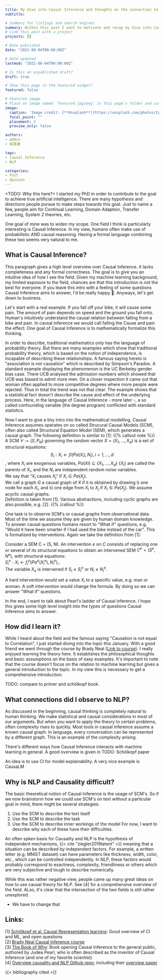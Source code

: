 ```yaml
---
title: My dive into Causal Inference and thoughts on the connection to NLP
subtitle: 

# Summary for listings and search engines
summary: Within this post I want to motivate and recap my dive into Causal Inference. I want to give a small high level introduction, mention interesting things I learnt and offer some thoughts on the connection to NLP.
# Link this post with a project
projects: []

# Date published
date: "2021-08-04T00:00:00Z"

# Date updated
lastmod: "2021-08-04T00:00:00Z"

# Is this an unpublished draft?
draft: true

# Show this page in the Featured widget?
featured: false

# Featured image
# Place an image named `featured.jpg/png` in this page's folder and customize its options here.
image:
  caption: 'Image credit: [**Unsplash**](https://unsplash.com/photos/CpkOjOcXdUY)'
  focal_point: ""
  placement: 2
  preview_only: false

authors:
- admin
- 吳恩達

tags:
- Causal Inference
- NLP

categories:
- Post
- Opinion
---
```


<TODO: Why this here?>
I started my PhD in order to contribute to the goal to achieve true artificial intelligence. There are many hypothesis and directions people pursue to make steps towards this goal.
Just to name a few, people aim for Continual Learning, Domain Adaption, Transfer Learning, System 2 theories, etc.

One goal of mine was to widen my scope. 
One field I think is particularly interesting is Causal Inference. In my view, humans often make use of probabilistic AND causal reasoning. Having a formal language combining these two seems very natural to me. 

## What is Causal Inference?

This paragraph gives a high level overview over Causal Inference. It lacks completeness and any formal correctness. The goal is to give you an intuitive idea of how I see the field. Given my machine learning background, my limited exposure to the field, chances are that this introduction is not the best for everyone.
If you leave this intro with a feeling of some questions Causal Inference aims to answer, I'd be really happy :partying_face:.
Anyways, let's get down to business.

<!--- The following needs more work --->
Let's start with a real example. If you fall off your bike, it will cause some pain. The amount of pain depends on speed and the ground you fall onto. Human's intuitively understand the causal relation between falling from a bike and pain. In causal inference we would call falling the Cause and pain the effect.
One goal of Causal Inference is to mathematically formalize this thinking. 

In order to describe, traditional mathematics only has the language of probability theory. But there are many examples which show that traditional probability theory, which is based on the notion of independence, is incapable of describing these relationships. A famous saying hereto is "association is not causation" which is described by Simpson's Paradox. A standard example displaying the phenomenon is the UC Berkeley gender bias case. There UCB analysed the admission numbers which showed that UCB was biased to admit more men. On a closer inspection it came out that woman often applied to more competitive degrees where more people were rejected. Thus in total the trend was not that clear. The example shows that a statistical fact doesn't describe the cause and effect of the underlying process. Here, in the language of Causal Inference - more later -, a so called confounding variable (the degree program) conflicted with standard statistics.
<!-- TODO write link -->

Now I want to give a tiny intro into the mathematical modelling. Causal Inference assumes operates on so called Strucural Causal Models (SCM), often also called Structural Equation Model (SEM), which generates a causal graph. The following definition is similar to [1]:
{{% callout note %}}
A SCM $\mathcal{C} := (S, P_N)$ governing the random vector $X = (X_1, ..., X_d)$ is a set of structural equations: <br>
$$S_i: X_i \leftarrow fi(Pa(X_i), N_i),i=1, \dots,d$$, where $X_i$ are exogenous variables, $Pa(Xi) ⊆ \{X_1, ..., X_d\} \ \{X_i\}$ are called the parents of $X_i$, and the $N_i$ are
independent random noise variables. <br>
We say that “$X_i$ causes $X_j$” if $X_i ∈ Pa(X_j)$. <br>
We call a graph $G$ a causal graph of $X$ if it is obtained by drawing i) one node for each $X_i$,
and ii) one edge from $X_i$ to $X_j$ if $X_i ∈ Pa(X_j)$. We assume acyclic causal graphs. <br>
Definition is taken from [1]. Various abstractions, including cyclic graphs are also possible, e.g. [2].
{{% /callout %}}

One task is to observe SCM's or causal graphs from observational data.
Most of the time we assume they are given by human domain knowledge. To answer causal questions humans resort to "What if" questions, e.g. "Would it have been smarter if I had used the bike instead of the car". This is formalized by interventions. Again we take the definition from [1]:

Consider a SEM C = (S, N). An intervention $e$ on $C$ consists of replacing one or several of its structural equations to obtain an intervened SEM $C^e=(S^e, N^e)$, with structural equations: <br>
$S_i^e : X_i \leftarrow f_i^e (Pa^e(X_i^e), N_i^e)$,.<br>
The variable $X_e$ is intervened if $S_i \neq S_i^e$ or $N_i \neq N_i^e$.

A hard intervention would set a value $X_i$ to a specific value, e.g. man or woman. A soft intervention would change the formula. By doing so we can answer "What if" questions.

In the end, I want to talk about Pearl's ladder of Causal inference. I hope this gives some high level insight into the types of questions Causal Inference aims to answer.


## How did I learn it?

While I heard about the field and the famous saying "Causation is not equal to Correlation", I just started diving into the topic this January. With a good friend we went through the course by Brady Neal ([Link to course](https://www.bradyneal.com/causal-inference-course)). I really enjoyed learning the theory here. It establishes the philosophical thoughts and basic assumptions on the basis of easy examples. It's important to note that the course doesn't focus on the relation to machine learning but gives a general introduction to the topic. In my view this is necessary to get a comprehensive introduction.

TODO: compare to primer and schölkopf book.

## What connections did I observe to NLP?

As discussed in the beginning, causal thinking is completely natural to human thinking. We make statistical and causal considerations in most of our arguments. 
But when you want to apply the theory to certain problems, often complexity rises to quickly. Most tools in causal inference assume a known causal graph. In language, every conversation can be represented by a different graph. This is an example of the complexity arising.

There's different ways how Causal Inference interacts with machine learning in general. A good overview is given in  TODO: Schölkopf paper

An idea is to use CI for model explainability. A very nice example is CausaLM 

## Why is NLP and Causality difficult?

The basic theoretical notion of Causal Inference is the usage of SCM's. So if we now brainstorm how we could use SCM's on text without a particular goal in mind, there might be several strategies:

1) Use the SCM to describe the text itself
2) Use the SCM to describe the task
3) Use the SCM to describe inner workings of the model
 For now, I want to describe why each of these have their difficulties. 

An often spken basis for Causality and NLP is the hypothesis of independent mechanisms, 
{{< cite "ziegler2019latent" >}}
meaning that a situation can be described by independent factors. For example, a written letter (e.g. MNIST dataset) can have parameters like thickness, width, color, etc., which can be controlled independently. In NLP, these factors would probably correspond to exactness, complexity, friendliness or others which are very subjective and tough to describe numerically.

While this was rather negative view, people came up many great ideas on how to use causal theory for NLP. See [4] for a comprehensive overview of the field. ALso, it's clear that the intersection of the two fields is still rather unexplored.

- We have to change that


## Links:

[1] [Schölkopf et al. Causal Representation learning](https://arxiv.org/pdf/2102.11107.pdf): Good overview of CI and ML, and open questions <br>
[2] [Brady Neal Causal Inference course](https://www.bradyneal.com/causal-inference-course) <br>
[3] [The Book of Why](https://en.wikipedia.org/wiki/The_Book_of_Why): Book opening Causal Inference to the general public, authored by Judea Pearl, who is often described as the inventor of Causal Inference (and one of my favorite scientist) <br>
[4] [Overview causality and NLP Github repo](https://github.com/causaltext/causal-text-papers); including their [overview paper](https://arxiv.org/pdf/2109.00725.pdf)


{{< bibliography cited >}}